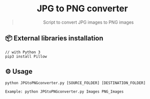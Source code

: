 <div align="center">
  <h1>JPG to PNG converter</h1>
  <blockquote>Script to convert JPG images to PNG images</blockquote>
</div>

## 📦 External libraries installation

```
// with Python 3
pip3 install Pillow
```

## ⚙️ Usage

```
python JPGtoPNGconverter.py [SOURCE_FOLDER] [DESTINATION_FOLDER]

Example: python JPGtoPNGconverter.py Images PNG_Images
```

